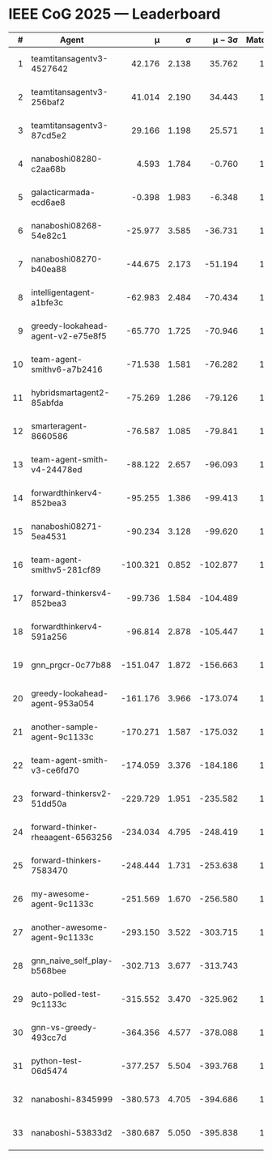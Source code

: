 # IEEE CoG 2025 — Leaderboard

| # | Agent | μ | σ | μ − 3σ | Matches | Updated |
|---:|---|---:|---:|---:|---:|---|
| 1 | teamtitansagentv3-4527642 | 42.176 | 2.138 | 35.762 | 1260 | 2025-09-01 06:21 |
| 2 | teamtitansagentv3-256baf2 | 41.014 | 2.190 | 34.443 | 1598 | 2025-09-01 06:21 |
| 3 | teamtitansagentv3-87cd5e2 | 29.166 | 1.198 | 25.571 | 1398 | 2025-09-01 06:21 |
| 4 | nanaboshi08280-c2aa68b | 4.593 | 1.784 | -0.760 | 1380 | 2025-09-01 06:21 |
| 5 | galacticarmada-ecd6ae8 | -0.398 | 1.983 | -6.348 | 1320 | 2025-09-01 06:21 |
| 6 | nanaboshi08268-54e82c1 | -25.977 | 3.585 | -36.731 | 1560 | 2025-09-01 06:21 |
| 7 | nanaboshi08270-b40ea88 | -44.675 | 2.173 | -51.194 | 1400 | 2025-09-01 06:21 |
| 8 | intelligentagent-a1bfe3c | -62.983 | 2.484 | -70.434 | 1129 | 2025-09-01 06:21 |
| 9 | greedy-lookahead-agent-v2-e75e8f5 | -65.770 | 1.725 | -70.946 | 1670 | 2025-09-01 06:21 |
| 10 | team-agent-smithv6-a7b2416 | -71.538 | 1.581 | -76.282 | 1460 | 2025-09-01 06:21 |
| 11 | hybridsmartagent2-85abfda | -75.269 | 1.286 | -79.126 | 1126 | 2025-09-01 06:21 |
| 12 | smarteragent-8660586 | -76.587 | 1.085 | -79.841 | 1109 | 2025-09-01 06:21 |
| 13 | team-agent-smith-v4-24478ed | -88.122 | 2.657 | -96.093 | 1180 | 2025-09-01 06:21 |
| 14 | forwardthinkerv4-852bea3 | -95.255 | 1.386 | -99.413 | 1255 | 2025-09-01 06:21 |
| 15 | nanaboshi08271-5ea4531 | -90.234 | 3.128 | -99.620 | 1240 | 2025-09-01 06:21 |
| 16 | team-agent-smithv5-281cf89 | -100.321 | 0.852 | -102.877 | 1340 | 2025-09-01 06:21 |
| 17 | forward-thinkersv4-852bea3 | -99.736 | 1.584 | -104.489 | 903 | 2025-09-01 06:21 |
| 18 | forwardthinkerv4-591a256 | -96.814 | 2.878 | -105.447 | 1110 | 2025-09-01 06:21 |
| 19 | gnn_prgcr-0c77b88 | -151.047 | 1.872 | -156.663 | 1260 | 2025-09-01 06:21 |
| 20 | greedy-lookahead-agent-953a054 | -161.176 | 3.966 | -173.074 | 1490 | 2025-09-01 06:21 |
| 21 | another-sample-agent-9c1133c | -170.271 | 1.587 | -175.032 | 1660 | 2025-09-01 06:21 |
| 22 | team-agent-smith-v3-ce6fd70 | -174.059 | 3.376 | -184.186 | 1120 | 2025-09-01 06:21 |
| 23 | forward-thinkersv2-51dd50a | -229.729 | 1.951 | -235.582 | 1180 | 2025-09-01 06:21 |
| 24 | forward-thinker-rheaagent-6563256 | -234.034 | 4.795 | -248.419 | 1500 | 2025-09-01 06:21 |
| 25 | forward-thinkers-7583470 | -248.444 | 1.731 | -253.638 | 1460 | 2025-09-01 06:21 |
| 26 | my-awesome-agent-9c1133c | -251.569 | 1.670 | -256.580 | 1300 | 2025-09-01 06:21 |
| 27 | another-awesome-agent-9c1133c | -293.150 | 3.522 | -303.715 | 1600 | 2025-09-01 06:21 |
| 28 | gnn_naive_self_play-b568bee | -302.713 | 3.677 | -313.743 | 600 | 2025-09-01 06:21 |
| 29 | auto-polled-test-9c1133c | -315.552 | 3.470 | -325.962 | 1680 | 2025-09-01 06:21 |
| 30 | gnn-vs-greedy-493cc7d | -364.356 | 4.577 | -378.088 | 1600 | 2025-09-01 06:21 |
| 31 | python-test-06d5474 | -377.257 | 5.504 | -393.768 | 1160 | 2025-09-01 06:21 |
| 32 | nanaboshi-8345999 | -380.573 | 4.705 | -394.686 | 1260 | 2025-09-01 06:21 |
| 33 | nanaboshi-53833d2 | -380.687 | 5.050 | -395.838 | 1400 | 2025-09-01 06:21 |

